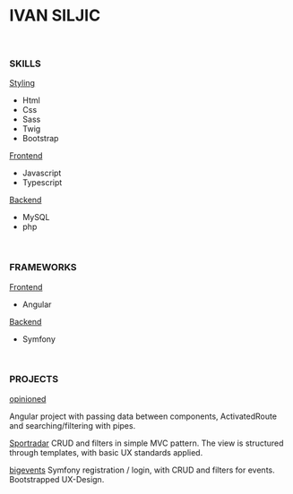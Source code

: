 # IVAN SILJIC

<br>

### SKILLS
<u>Styling</u>
* Html
* Css
* Sass
* Twig
* Bootstrap

<u>Frontend</u>
* Javascript
* Typescript

<u>Backend</u>
* MySQL
* php

<br>

### FRAMEWORKS
<u>Frontend</u>
* Angular

<u>Backend</u>
* Symfony

<br>

### PROJECTS
[opinioned](https://github.com/ivan-siljic/opinioned.git)

Angular project with passing data between components, ActivatedRoute and searching/filtering with pipes.  <br>



[Sportradar](https://github.com/ivan-siljic/sportradar_coding_session.git)
CRUD and filters in simple MVC pattern. The view is structured through templates, with basic UX standards applied.  <br>



[bigevents](https://github.com/ivan-siljic/bigevents.git)
Symfony registration / login, with CRUD and filters for events. Bootstrapped UX-Design.


